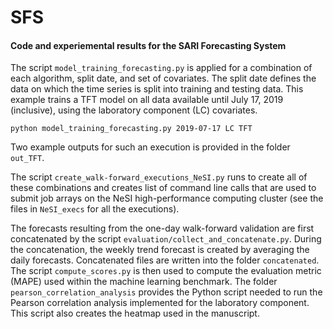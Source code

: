 # SFS
#### Code and experiemental results for the SARI Forecasting System

The script `model_training_forecasting.py` is applied for a combination of each algorithm, split date, and set of covariates. The split date defines the data on which the time series is split into training and testing data. This example trains a TFT model on all data available until July 17, 2019 (inclusive), using the laboratory component (LC) covariates.  
```
python model_training_forecasting.py 2019-07-17 LC TFT
```
Two example outputs for such an execution is provided in the folder `out_TFT`. 

The script `create_walk-forward_executions_NeSI.py` runs to create all of these combinations and creates list of command line calls that are used to submit job arrays on the NeSI high-performance computing cluster (see the files in `NeSI_execs` for all the executions).

The forecasts resulting from the one-day walk-forward validation are first concatenated by the script `evaluation/collect_and_concatenate.py`. During the concatenation, the weekly trend forecast is created by averaging the daily forecasts. Concatenated files are written into the folder `concatenated`.
The script `compute_scores.py` is then used to compute the evaluation metric (MAPE) used within the machine learning benchmark. 
The folder `pearson_correlation_analysis` provides the Python script needed to run the Pearson correlation analysis implemented for the laboratory component. This script also creates the heatmap used in the manuscript. 



